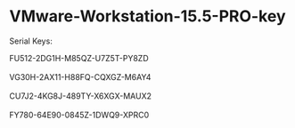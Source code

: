 # VMware-Workstation-15.5-PRO-key

Serial Keys:

FU512-2DG1H-M85QZ-U7Z5T-PY8ZD <br><br>
VG30H-2AX11-H88FQ-CQXGZ-M6AY4 <br><br>
CU7J2-4KG8J-489TY-X6XGX-MAUX2 <br><br>
FY780-64E90-0845Z-1DWQ9-XPRC0 <br><br>
